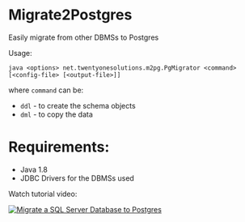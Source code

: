 # Migrate2Postgres
Easily migrate from other DBMSs to Postgres

Usage: 

    java <options> net.twentyonesolutions.m2pg.PgMigrator <command> [<config-file> [<output-file>]]
    
where `command` can be:

 - `ddl` - to create the schema objects
 - `dml` - to copy the data
            
# Requirements:

 - Java 1.8
 - JDBC Drivers for the DBMSs used
 
Watch tutorial video:

[![Migrate a SQL Server Database to Postgres](http://img.youtube.com/vi/5eF9_UB73TI/0.jpg)](http://www.youtube.com/watch?v=5eF9_UB73TI "How to Easily Migrate a SQL Server Database to Postgres")
